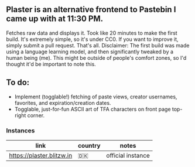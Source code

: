 ## Plaster is an alternative frontend to Pastebin I came up with at 11:30 PM.
Fetches raw data and displays it. Took like 20 minutes to make the first build.
It's extremely simple, so it's under CC0. If you want to improve it, simply submit a pull request.
That's all.
Disclaimer: The first build was made using a language learning model, and then significantly tweaked by a human being (me). This might be outside of people's comfort zones, so I'd thought it'd be important to note this.
## To do:
* Implement (togglable!) fetching of paste views, creator usernames, favorites, and expiration/creation dates.
* Togglable, just-for-fun ASCII art of TFA characters on front page top-right corner.
### Instances
| link                      | country | notes             |
|---------------------------|---------|-------------------|
| https://plaster.blitzw.in | 🇩🇰      | official instance |
